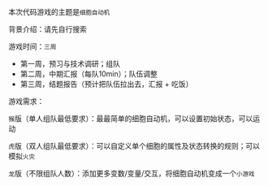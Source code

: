 本次代码游戏的主题是`细胞自动机`

背景介绍：请先自行搜索

游戏时间：`三周`

- 第一周，预习与技术调研；组队
- 第二周，中期汇报（每队10min）；队伍调整
- 第三周，结题报告（预计把队伍拉出去，汇报 + 吃饭）

游戏需求：

`猴`版（单人组队最低要求）：最最简单的细胞自动机，可以设置初始状态，可以运动

`虎`版（双人组队最低要求）：可以自定义单个细胞的属性及状态转换的规则；可以模拟`火灾`

`龙`版（不限组队人数）：添加更多变数/变量/交互，将细胞自动机变成一个`小游戏`
